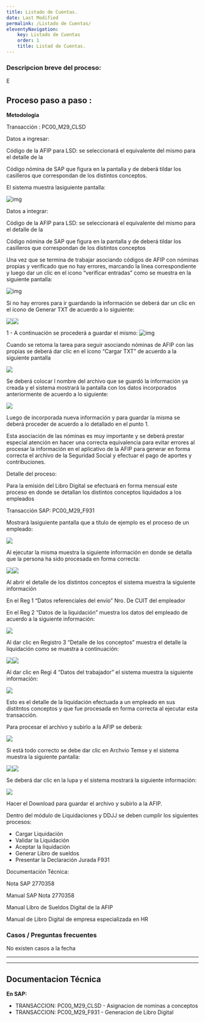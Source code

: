 ```yaml
---
title: Listado de Cuentas.
date: Last Modified
permalink: /Listado de Cuentas/
eleventyNavigation: 
    key: Listado de Cuentas
    order: 1
    title: Listad de Cuentas.
---
```




### Descripcion breve del proceso:

E



## Proceso paso a paso :


**Metodologia** 

Transacción  :   PC00_M29_CLSD

Datos a ingresar:

Código de la AFIP para LSD: se seleccionará el equivalente del mismo para el detalle de la

Código nómina de SAP que  figura en la pantalla y de deberá tildar los  casilleros que correspondan de los distintos conceptos.

El sistema muestra lasiguiente pantalla:

![img](../content/images/Libro_de_Sueldos_Digital_F931/1630424321657.png)


Datos a integrar:

Código de la AFIP para LSD: se seleccionará el equivalente del mismo para el detalle de la

Código nómina de SAP que  figura en la pantalla y de deberá tildar los                                                 casilleros
que correspondan de los distintos conceptos

Una vez que se termina de trabajar asociando códigos de AFIP con nóminas propias y verificado
que no hay errores, marcando la línea correspondiente y luego dar un clic en el
icono “verificar entradas” como se muestra en la siguiente pantalla:

![img](../content/images/Libro_de_Sueldos_Digital_F931/1630432400509.png)


Si no hay errores para ir guardando la información se deberá dar un clic en el ícono de Generar TXT de acuerdo a lo
siguiente:

![](file:///C:\Users\mprager\AppData\Local\Temp\msohtmlclip1\01\clip_image002.jpg)![](../content/images/Libro_de_Sueldos_Digital_F931/1630432478029.png)


1 - A continuación se procederá a guardar el mismo:
![img](../content/images/Libro_de_Sueldos_Digital_F931/1630432503637.png)

Cuando se retoma la tarea para seguir asociando nóminas de AFIP con las propias se deberá
dar clic en el ícono “Cargar TXT” de acuerdo a la siguiente pantalla

![](../content/images/Libro_de_Sueldos_Digital_F931/1630432535758.png)

Se deberá colocar l nombre del archivo que se guardó la información ya creada y el
sistema mostrará la pantalla con los datos incorporados anteriormente de
acuerdo a lo siguiente:

![](../content/images/Libro_de_Sueldos_Digital_F931/1630432556419.png)


Luego de incorporada nueva información y para
guardar la misma se deberá proceder de acuerdo a lo detallado en el
punto 1.

Esta asociación de las nóminas es muy importante y se deberá prestar especial
atención en hacer una correcta equivalencia para evitar errores al procesar la
información en el aplicativo de la AFIP para generar en forma correcta el
archivo de la Seguridad Social y efectuar el pago de aportes y contribuciones.


Detalle del proceso: 

Para la emisión del Libro Digital se efectuará en forma mensual este proceso en donde
se detallan los distintos conceptos liquidados a los empleados

Transacción SAP: PC00_M29_F931

Mostrará lasiguiente pantalla que a título de ejemplo es el proceso de un empleado:

![](../content/images/Libro_de_Sueldos_Digital_F931/1630432596580.png)

Al ejecutar la misma muestra la siguiente información en donde se detalla
que la persona ha sido procesada en forma correcta:

![](../content/images/Libro_de_Sueldos_Digital_F931/1630432616231.png)![](../content/images/Libro_de_Sueldos_Digital_F931/1630432616231.png)

Al abrir el detalle de los distintos conceptos el sistema muestra la
siguiente información



En el Reg 1 “Datos referenciales del envío” Nro. De CUIT del empleador

En el Reg 2  “Datos de la liquidación”
muestra los datos del empleado de acuerdo a la siguiente información:

![](../content/images/Libro_de_Sueldos_Digital_F931/1630432657633.png)

Al dar clic
en Registro 3 “Detalle de los conceptos” muestra el detalle la liquidación como
se muestra a continuación:

![](../content/images/Libro_de_Sueldos_Digital_F931/1630432678100.png)![](../content/images/Libro_de_Sueldos_Digital_F931/1630432678100.png)


Al dar clic en Regi 4 “Datos del trabajador” el sistema muestra la
siguiente información:

![](../content/images/Libro_de_Sueldos_Digital_F931/1630432694990.png)

Esto es el detalle de la liquidación efectuada a un empleado en sus
distitntos conceptos y que fue procesada en forma correcta al ejecutar esta
transacción.

Para procesar
el archivo y subirlo a la AFIP se deberá:

![](../content/images/Libro_de_Sueldos_Digital_F931/1630432734310.png)

Si está todo correcto se debe dar clic en Archvio Temse y el sistema
muestra la siguiente pantalla:

![](../content/images/Libro_de_Sueldos_Digital_F931/1630432749083.png)![](../content/images/Libro_de_Sueldos_Digital_F931/1630432749083.png)

Se deberá dar clic en la lupa y el sistema mostrará la siguiente
información:

![](../content/images/Libro_de_Sueldos_Digital_F931/1630432773888.png)


Hacer
el Download para guardar el archivo y subirlo a la AFIP.

Dentro del módulo de Liquidaciones y DDJJ se deben cumplir los
siguientes procesos:

- Cargar Liquidación
- Validar la Liquidación
- Aceptar la liquidación
- Generar Libro de sueldos
- Presentar la Declaración Jurada
  F931

Documentación Técnica:

Nota SAP 2770358

Manual SAP Nota 2770358

Manual Libro de Sueldos Digital  de
la AFIP

Manual de Libro Digital de empresa especializada en HR



### Casos / Preguntas frecuentes

No existen casos a la fecha

---

---

## Documentacion Técnica

**En SAP:**

* TRANSACCION: PC00_M29_CLSD - Asignacion de nominas a conceptos
* TRANSACCION: PC00_M29_F931 - Generacion de Libro Digital
